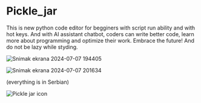 # Pickle_jar 
This is new python code editor for begginers with script run ability and with hot keys. And with AI assistant chatbot, coders can write better code, learn more about programming and optimize their work. Embrace the future! And do not be lazy while styding.

![Snimak ekrana 2024-07-07 194405](https://github.com/Anonymous6598/Pickle_jar/assets/121385046/4a18cdfd-e923-40e2-8559-6661dd2683c9)

![Snimak ekrana 2024-07-07 201634](https://github.com/Anonymous6598/Pickle_jar/assets/121385046/5c652629-c381-4d91-91da-5a40ab596552)

(everything is in Serbian) 

![Pickle jar icon](https://github.com/Anonymous6598/Pickle_jar/assets/121385046/1b00a62d-94b2-4b37-be72-760843b5bc32)
